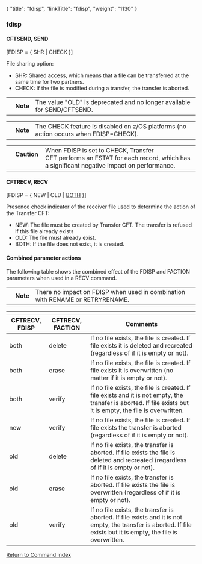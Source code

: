 {
    "title": "fdisp",
    "linkTitle": "fdisp",
    "weight": "1130"
}<span id="fdisp"></span>

### fdisp

<span id="fdisp_CFTRECV"></span>

#### CFTSEND, SEND

\[FDISP = { SHR
| CHECK }\]

File sharing option:

-   SHR: Shared access, which means that
    a file can be transferred at the same time for two partners.
-   CHECK:
    If the file is modified during a transfer, the transfer is aborted.

<table>
   <tbody>
      <tr>
         <td>         </td>
         <td><span><strong>Note</strong></span>         </td>
         <td>The value "OLD" is deprecated and no longer available for SEND/CFTSEND.         </td>
      </tr>
   </tbody>
</table>

<table>
   <tbody>
      <tr>
         <td>         </td>
         <td><span><strong>Note</strong></span>         </td>
         <td>The CHECK feature is disabled on z/OS platforms (no action occurs when FDISP=CHECK).         </td>
      </tr>
   </tbody>
</table>

<table>
   <tbody>
      <tr>
         <td>         </td>
         <td><span><strong>Caution  </strong></span>         </td>
         <td>When FDISP is set to CHECK, Transfer CFT performs an FSTAT for each record, which has a significant negative impact on performance.         </td>
      </tr>
   </tbody>
</table>

#### CFTRECV, RECV

\[FDISP = { NEW | OLD | <u>BOTH</u>
}\]

Presence check indicator of the receiver file used to determine the
action of the <span class="mc-variable axway_variables.Component_Short_Name variable">Transfer CFT</span>:

-   NEW: The file must be created by Transfer
    CFT. The transfer is refused if this file already exists
-   OLD: The file must already exist.
-   BOTH: If the file does not exist, it
    is created.

<span id="fdisp_CFTSEND"></span>

#### Combined parameter actions

The following table shows the combined effect of the FDISP and FACTION parameters when used in a RECV command.

<table>
   <tbody>
      <tr>
         <td>         </td>
         <td><span><strong>Note</strong></span>         </td>
         <td>There no impact on FDISP when used in combination with RENAME or RETRYRENAME.         </td>
      </tr>
   </tbody>
</table>

<table>
   <th>
      <tr>
<th>CFTRECV, FDISP         </th>
<th>CFTRECV, FACTION         </th>
<th>Comments         </th>
      </tr>
   </thead>
   <tbody>
      <tr>
         <td>both         </td>
         <td>delete         </td>
         <td>If no file exists, the file is created. If file exists it is deleted and recreated (regardless of if it is empty or not).         </td>
      </tr>
      <tr>
         <td>both         </td>
         <td>erase         </td>
         <td>If no file exists, the file is created. If file exists it is overwritten (no matter if it is empty or not).         </td>
      </tr>
      <tr>
         <td>both         </td>
         <td>verify         </td>
         <td>If no file exists, the file is created. If file exists and it is not empty, the transfer is aborted. If file exists but it is empty, the file is overwritten.         </td>
      </tr>
      <tr>
         <td>new         </td>
         <td>verify         </td>
         <td>If no file exists, the file is created. If file exists the transfer is aborted (regardless of if it is empty or not).         </td>
      </tr>
      <tr>
         <td>old         </td>
         <td>delete         </td>
         <td>If no file exists, the transfer is aborted. If file exists the file is deleted and recreated (regardless of if it is empty or not).         </td>
      </tr>
      <tr>
         <td>old         </td>
         <td>erase         </td>
         <td>If no file exists, the transfer is aborted. If file exists the file is overwritten (regardless of if it is empty or not).         </td>
      </tr>
      <tr>
         <td>old         </td>
         <td>verify         </td>
         <td>If no file exists, the transfer is aborted. If file exists and it is not empty, the transfer is aborted. If file exists but it is empty, the file is overwritten.         </td>
      </tr>
   </tbody>
</table>

[Return to Command index](../../)
